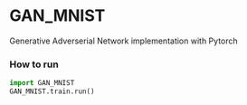 # GAN_MNIST

Generative Adverserial Network implementation with Pytorch

### How to run

``` python
import GAN_MNIST
GAN_MNIST.train.run()
```
